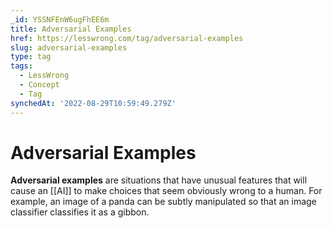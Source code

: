 ```yaml
---
_id: YSSNFEnW6ugFhEE6m
title: Adversarial Examples
href: https://lesswrong.com/tag/adversarial-examples
slug: adversarial-examples
type: tag
tags:
  - LessWrong
  - Concept
  - Tag
synchedAt: '2022-08-29T10:59:49.279Z'
---
```

# Adversarial Examples

**Adversarial examples** are situations that have unusual features that will cause an [[AI]] to make choices that seem obviously wrong to a human. For example, an image of a panda can be subtly manipulated so that an image classifier classifies it as a gibbon.